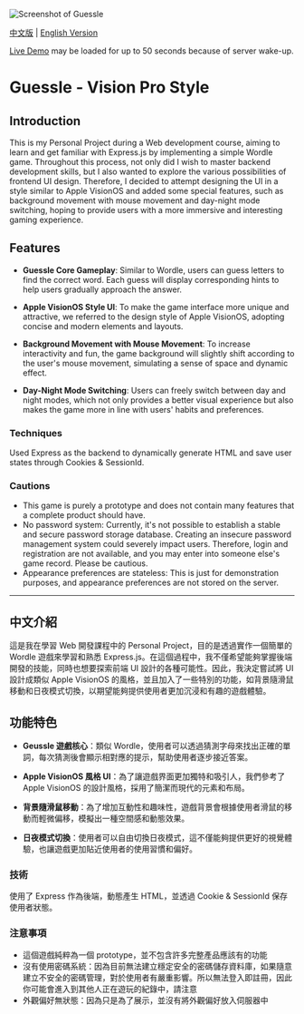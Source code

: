 
![Screenshot of Guessle](https://github.com/Danielnewheart/vision-pro-guessle/assets/87961226/156fd72d-ed34-4e97-8e7b-269fbdebaa38)

[中文版](#中文介紹) | [English Version](#guessle---vision-pro-style) 

[Live Demo](https://guessle-vision-pro-style.onrender.com/) may be loaded for up to 50 seconds because of server wake-up.

# Guessle - Vision Pro Style

## Introduction
This is my Personal Project during a Web development course, aiming to learn and get familiar with Express.js by implementing a simple Wordle game. Throughout this process, not only did I wish to master backend development skills, but I also wanted to explore the various possibilities of frontend UI design. Therefore, I decided to attempt designing the UI in a style similar to Apple VisionOS and added some special features, such as background movement with mouse movement and day-night mode switching, hoping to provide users with a more immersive and interesting gaming experience.

## Features

- **Guessle Core Gameplay**: Similar to Wordle, users can guess letters to find the correct word. Each guess will display corresponding hints to help users gradually approach the answer.

- **Apple VisionOS Style UI**: To make the game interface more unique and attractive, we referred to the design style of Apple VisionOS, adopting concise and modern elements and layouts.

- **Background Movement with Mouse Movement**: To increase interactivity and fun, the game background will slightly shift according to the user's mouse movement, simulating a sense of space and dynamic effect.

- **Day-Night Mode Switching**: Users can freely switch between day and night modes, which not only provides a better visual experience but also makes the game more in line with users' habits and preferences.

### Techniques

Used Express as the backend to dynamically generate HTML and save user states through Cookies & SessionId.

### Cautions

- This game is purely a prototype and does not contain many features that a complete product should have.
- No password system: Currently, it's not possible to establish a stable and secure password storage database. Creating an insecure password management system could severely impact users. Therefore, login and registration are not available, and you may enter into someone else's game record. Please be cautious.
- Appearance preferences are stateless: This is just for demonstration purposes, and appearance preferences are not stored on the server.

---

## 中文介紹
這是我在學習 Web 開發課程中的 Personal Project，目的是透過實作一個簡單的 Wordle 遊戲來學習和熟悉 Express.js。在這個過程中，我不僅希望能夠掌握後端開發的技能，同時也想要探索前端 UI 設計的各種可能性。因此，我決定嘗試將 UI 設計成類似 Apple VisionOS 的風格，並且加入了一些特別的功能，如背景隨滑鼠移動和日夜模式切換，以期望能夠提供使用者更加沉浸和有趣的遊戲體驗。

## 功能特色

- **Geussle 遊戲核心**：類似 Wordle，使用者可以透過猜測字母來找出正確的單詞，每次猜測後會顯示相對應的提示，幫助使用者逐步接近答案。

- **Apple VisionOS 風格 UI**：為了讓遊戲界面更加獨特和吸引人，我們參考了 Apple VisionOS 的設計風格，採用了簡潔而現代的元素和布局。

- **背景隨滑鼠移動**：為了增加互動性和趣味性，遊戲背景會根據使用者滑鼠的移動而輕微偏移，模擬出一種空間感和動態效果。

- **日夜模式切換**：使用者可以自由切換日夜模式，這不僅能夠提供更好的視覺體驗，也讓遊戲更加貼近使用者的使用習慣和偏好。

### 技術

使用了 Express 作為後端，動態產生 HTML，並透過 Cookie & SessionId 保存使用者狀態。

### 注意事項

- 這個遊戲純粹為一個 prototype，並不包含許多完整產品應該有的功能
- 沒有使用密碼系統：因為目前無法建立穩定安全的密碼儲存資料庫，如果隨意建立不安全的密碼管理，對於使用者有嚴重影響。所以無法登入即註冊，因此你可能會進入到其他人正在遊玩的紀錄中，請注意
- 外觀偏好無狀態：因為只是為了展示，並沒有將外觀偏好放入伺服器中
